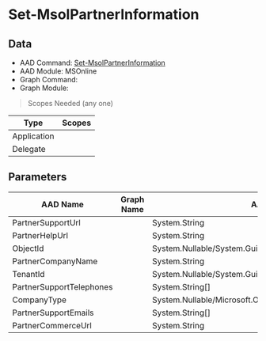 # Set-MsolPartnerInformation

## Data

+ AAD Command: [Set-MsolPartnerInformation](https://docs.microsoft.com/en-us/powershell/module/MSOnline/Set-MsolPartnerInformation)
+ AAD Module: MSOnline
+ Graph Command: 
+ Graph Module: 

> Scopes Needed (any one)

|Type|Scopes|
|---|---|
|Application||
|Delegate||

## Parameters

|AAD Name|Graph Name|AAD Type|Graph Type|Infos|
|---|---|---|---|---|
|PartnerSupportUrl||System.String|||
|PartnerHelpUrl||System.String|||
|ObjectId||System.Nullable/System.Guid|||
|PartnerCompanyName||System.String|||
|TenantId||System.Nullable/System.Guid|||
|PartnerSupportTelephones||System.String[]|||
|CompanyType||System.Nullable/Microsoft.Online.Administration.CompanyType|||
|PartnerSupportEmails||System.String[]|||
|PartnerCommerceUrl||System.String|||

